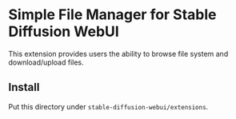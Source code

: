 # Simple File Manager for Stable Diffusion WebUI

This extension provides users the ability to browse file system and download/upload files. 

## Install

Put this directory under `stable-diffusion-webui/extensions`.
